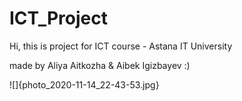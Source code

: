 # ICT_Project 
Hi, this is project for ICT course - Astana IT University

made by Aliya Aitkozha & Aibek Igizbayev :)


![]{photo_2020-11-14_22-43-53.jpg}
